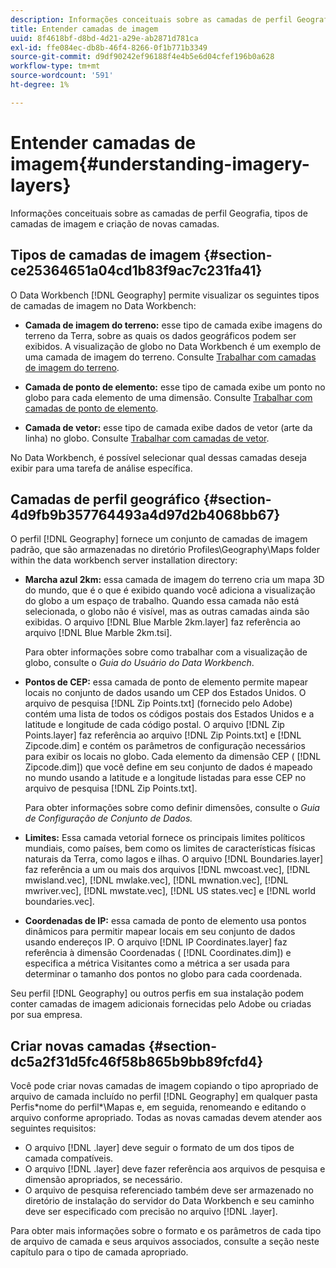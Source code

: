 ```yaml
---
description: Informações conceituais sobre as camadas de perfil Geografia, tipos de camadas de imagem e criação de novas camadas.
title: Entender camadas de imagem
uuid: 8f4618bf-d8bd-4d21-a29e-ab2871d781ca
exl-id: ffe084ec-db8b-46f4-8266-0f1b771b3349
source-git-commit: d9df90242ef96188f4e4b5e6d04cfef196b0a628
workflow-type: tm+mt
source-wordcount: '591'
ht-degree: 1%

---
```


# Entender camadas de imagem{#understanding-imagery-layers}

Informações conceituais sobre as camadas de perfil Geografia, tipos de camadas de imagem e criação de novas camadas.

## Tipos de camadas de imagem {#section-ce25364651a04cd1b83f9ac7c231fa41}

O Data Workbench [!DNL Geography] permite visualizar os seguintes tipos de camadas de imagem no Data Workbench:

* **Camada de imagem do terreno:** esse tipo de camada exibe imagens do terreno da Terra, sobre as quais os dados geográficos podem ser exibidos. A visualização de globo no Data Workbench é um exemplo de uma camada de imagem do terreno. Consulte [Trabalhar com camadas de imagem do terreno](../../../home/c-geo-oview/c-wk-img-lyrs/c-trn-img-lyrs/c-trn-img-lyrs.md#concept-8a0a16013e824ac29f35a0349b5d8ccf).

* **Camada de ponto de elemento:** esse tipo de camada exibe um ponto no globo para cada elemento de uma dimensão. Consulte [Trabalhar com camadas de ponto de elemento](../../../home/c-geo-oview/c-wk-img-lyrs/c-elmt-pt-lyrs/c-elmt-pt-lyrs.md#concept-52b3262ab4e042a18956be8809638af9).

* **Camada de vetor:** esse tipo de camada exibe dados de vetor (arte da linha) no globo. Consulte [Trabalhar com camadas de vetor](../../../home/c-geo-oview/c-wk-img-lyrs/c-wk-vctr-lyrs/c-wk-vctr-lyrs.md#concept-a2c9e8155f554cbe96ee3aaf44f2d620).

No Data Workbench, é possível selecionar qual dessas camadas deseja exibir para uma tarefa de análise específica.

## Camadas de perfil geográfico {#section-4d9fb9b357764493a4d97d2b4068bb67}

O perfil [!DNL Geography] fornece um conjunto de camadas de imagem padrão, que são armazenadas no diretório Profiles\Geography\Maps folder within the data workbench server installation directory:

* **Marcha azul 2km:** essa camada de imagem do terreno cria um mapa 3D do mundo, que é o que é exibido quando você adiciona a visualização do globo a um espaço de trabalho. Quando essa camada não está selecionada, o globo não é visível, mas as outras camadas ainda são exibidas. O arquivo [!DNL Blue Marble 2km.layer] faz referência ao arquivo [!DNL Blue Marble 2km.tsi].

   Para obter informações sobre como trabalhar com a visualização de globo, consulte o *Guia do Usuário do Data Workbench*.

* **Pontos de CEP:** essa camada de ponto de elemento permite mapear locais no conjunto de dados usando um CEP dos Estados Unidos. O arquivo de pesquisa [!DNL Zip Points.txt] (fornecido pelo Adobe) contém uma lista de todos os códigos postais dos Estados Unidos e a latitude e longitude de cada código postal. O arquivo [!DNL Zip Points.layer] faz referência ao arquivo [!DNL Zip Points.txt] e [!DNL Zipcode.dim] e contém os parâmetros de configuração necessários para exibir os locais no globo. Cada elemento da dimensão CEP ( [!DNL Zipcode.dim]) que você define em seu conjunto de dados é mapeado no mundo usando a latitude e a longitude listadas para esse CEP no arquivo de pesquisa [!DNL Zip Points.txt].

   Para obter informações sobre como definir dimensões, consulte o *Guia de Configuração de Conjunto de Dados.*

* **Limites:** Essa camada vetorial fornece os principais limites políticos mundiais, como países, bem como os limites de características físicas naturais da Terra, como lagos e ilhas. O arquivo [!DNL Boundaries.layer] faz referência a um ou mais dos arquivos [!DNL mwcoast.vec], [!DNL mwisland.vec], [!DNL mwlake.vec], [!DNL mwnation.vec], [!DNL mwriver.vec], [!DNL mwstate.vec], [!DNL US states.vec] e [!DNL world boundaries.vec].

* **Coordenadas de IP:** essa camada de ponto de elemento usa pontos dinâmicos para permitir mapear locais em seu conjunto de dados usando endereços IP. O arquivo [!DNL IP Coordinates.layer] faz referência à dimensão Coordenadas ( [!DNL Coordinates.dim]) e especifica a métrica Visitantes como a métrica a ser usada para determinar o tamanho dos pontos no globo para cada coordenada.

Seu perfil [!DNL Geography] ou outros perfis em sua instalação podem conter camadas de imagem adicionais fornecidas pelo Adobe ou criadas por sua empresa.

## Criar novas camadas {#section-dc5a2f31d5fc46f58b865b9bb89fcfd4}

Você pode criar novas camadas de imagem copiando o tipo apropriado de arquivo de camada incluído no perfil [!DNL Geography] em qualquer pasta Perfis\*nome do perfil*\Mapas e, em seguida, renomeando e editando o arquivo conforme apropriado. Todas as novas camadas devem atender aos seguintes requisitos:

* O arquivo [!DNL .layer] deve seguir o formato de um dos tipos de camada compatíveis.
* O arquivo [!DNL .layer] deve fazer referência aos arquivos de pesquisa e dimensão apropriados, se necessário.
* O arquivo de pesquisa referenciado também deve ser armazenado no diretório de instalação do servidor do Data Workbench e seu caminho deve ser especificado com precisão no arquivo [!DNL .layer].

Para obter mais informações sobre o formato e os parâmetros de cada tipo de arquivo de camada e seus arquivos associados, consulte a seção neste capítulo para o tipo de camada apropriado.
